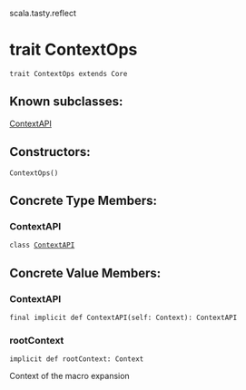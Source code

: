 scala.tasty.reflect
# trait ContextOps

<pre><code class="language-scala" >trait ContextOps extends Core</pre></code>
## Known subclasses:
<a href="./ContextOps/ContextAPI.md">ContextAPI</a>
## Constructors:
<pre><code class="language-scala" >ContextOps()</pre></code>

## Concrete Type Members:
### ContextAPI
<pre><code class="language-scala" >class <a href="./ContextOps/ContextAPI.md">ContextAPI</a></pre></code>
## Concrete Value Members:
### ContextAPI
<pre><code class="language-scala" >final implicit def ContextAPI(self: Context): ContextAPI</pre></code>

### rootContext
<pre><code class="language-scala" >implicit def rootContext: Context</pre></code>
Context of the macro expansion


